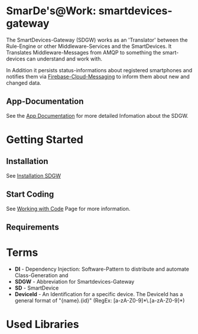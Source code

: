# SmarDe's@Work: smartdevices-gateway

The SmartDevices-Gateway (SDGW) works as an 'Translator' between the Rule-Engine or other Middleware-Services and the SmartDevices. It Translates Middleware-Messages from AMQP to something the smart-devices can understand and work with.

In Addition it persists status-informations about registered smartphones and notifies them via [Firebase-Cloud-Messaging](https://firebase.google.com/docs/cloud-messaging) to inform them about new and changed data.

## App-Documentation
See the [App Documentation](doc/documentation-gateway.md) for more detailed Infomation about the SDGW.

# Getting Started

## Installation
See [Installation SDGW](doc/install.md)

## Start Coding
See [Working with Code](doc/working_with_code.md) Page for more information.

## Requirements


# Terms
* **DI** - Dependency Injection: Software-Pattern to distribute and automate Class-Generation and 
* **SDGW** - Abbreviation for Smartdevices-Gateway
* **SD** - SmartDevice
* **DeviceId** - An Identification for a specific device. The DeviceId has a general format of "{name}.{id}" (RegEx: [a-zA-Z0-9]\*\\.[a-zA-Z0-9]\*)

# Used Libraries
